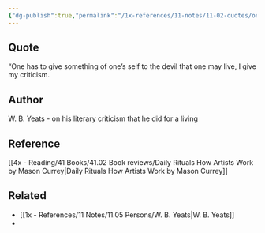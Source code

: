 ```yaml
---
{"dg-publish":true,"permalink":"/1x-references/11-notes/11-02-quotes/one-has-to-give-something-of-ones-self-to-the-devil-that-one-may-live-w-b-yeats/","title":"One has to give something of ones self to the devil that one may live - W B Yeats","dgShowBacklinks":false}
---
```



## Quote
 “One has to give something of one’s self to the devil that one may live, I give my criticism.

## Author
W. B. Yeats - on his literary criticism that he did for a living

## Reference
[[4x - Reading/41 Books/41.02 Book reviews/Daily Rituals How Artists Work by Mason Currey\|Daily Rituals How Artists Work by Mason Currey]]

## Related
- [[1x - References/11 Notes/11.05 Persons/W. B. Yeats\|W. B. Yeats]]
- 